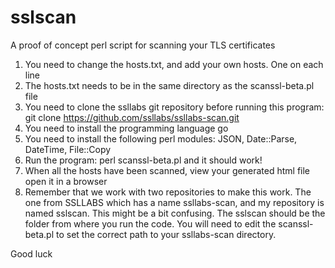 # sslscan
A proof of concept perl script for scanning your TLS certificates

1. You need to change the hosts.txt, and add your own hosts. One on
each line
2. The hosts.txt needs to be in the same directory as the
scanssl-beta.pl file
3. You need to clone the ssllabs git repository before running this
program: git clone https://github.com/ssllabs/ssllabs-scan.git
4. You need to install the programming language go
5. You need to install the following perl modules: JSON, Date::Parse,
DateTime, File::Copy
6. Run the program: perl scanssl-beta.pl and it should work!
7. When all the hosts have been scanned, view your generated html file
open it in a browser
8. Remember that we work with two repositories to make this work. The
one from SSLLABS which has a name ssllabs-scan, and my repository is
named sslscan. This might be a bit confusing. The sslscan should be
the folder from where you run the code. You will need to edit the
scanssl-beta.pl to set the correct path to your ssllabs-scan directory.

Good luck

